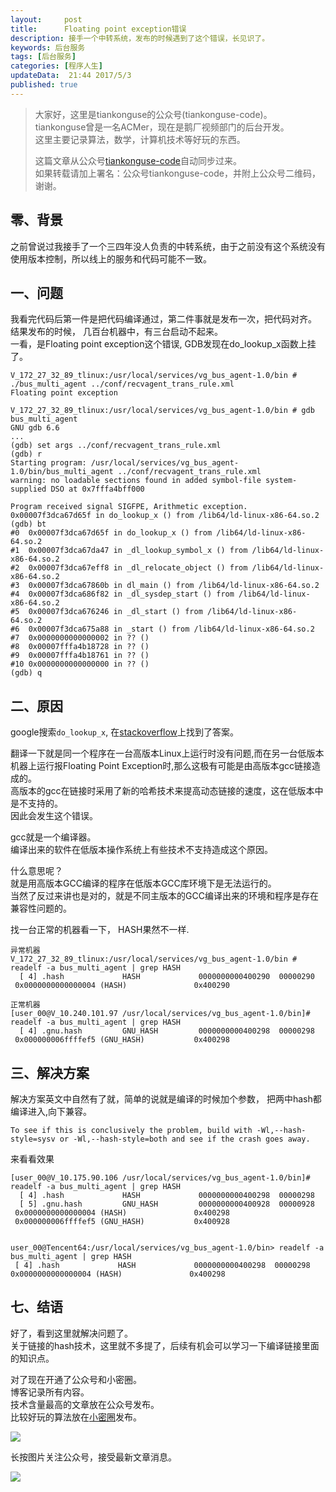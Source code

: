 ```yaml
---  
layout:     post  
title:      Floating point exception错误
description: 接手一个中转系统，发布的时候遇到了这个错误，长见识了。         
keywords: 后台服务  
tags: [后台服务]  
categories: [程序人生]  
updateData:  21:44 2017/5/3 
published: true  
---  
```

  
  
>   
> 大家好，这里是tiankonguse的公众号(tiankonguse-code)。    
> tiankonguse曾是一名ACMer，现在是鹅厂视频部门的后台开发。    
> 这里主要记录算法，数学，计算机技术等好玩的东西。   
>      
> 这篇文章从公众号[tiankonguse-code](http://mp.weixin.qq.com/s/kjuZuB6l80e49rP_cJEr_g)自动同步过来。    
> 如果转载请加上署名：公众号tiankonguse-code，并附上公众号二维码，谢谢。    
>    
  

## 零、背景

之前曾说过我接手了一个三四年没人负责的中转系统，由于之前没有这个系统没有使用版本控制，所以线上的服务和代码可能不一致。 



## 一、问题

 
我看完代码后第一件是把代码编译通过，第二件事就是发布一次，把代码对齐。  
结果发布的时候， 几百台机器中，有三台启动不起来。  
一看，是Floating point exception这个错误, GDB发现在do_lookup_x函数上挂了。  


```
V_172_27_32_89_tlinux:/usr/local/services/vg_bus_agent-1.0/bin # ./bus_multi_agent ../conf/recvagent_trans_rule.xml
Floating point exception

V_172_27_32_89_tlinux:/usr/local/services/vg_bus_agent-1.0/bin # gdb bus_multi_agent
GNU gdb 6.6
...
(gdb) set args ../conf/recvagent_trans_rule.xml
(gdb) r
Starting program: /usr/local/services/vg_bus_agent-1.0/bin/bus_multi_agent ../conf/recvagent_trans_rule.xml
warning: no loadable sections found in added symbol-file system-supplied DSO at 0x7fffa4bff000

Program received signal SIGFPE, Arithmetic exception.
0x00007f3dca67d65f in do_lookup_x () from /lib64/ld-linux-x86-64.so.2
(gdb) bt
#0  0x00007f3dca67d65f in do_lookup_x () from /lib64/ld-linux-x86-64.so.2
#1  0x00007f3dca67da47 in _dl_lookup_symbol_x () from /lib64/ld-linux-x86-64.so.2
#2  0x00007f3dca67eff8 in _dl_relocate_object () from /lib64/ld-linux-x86-64.so.2
#3  0x00007f3dca67860b in dl_main () from /lib64/ld-linux-x86-64.so.2
#4  0x00007f3dca686f82 in _dl_sysdep_start () from /lib64/ld-linux-x86-64.so.2
#5  0x00007f3dca676246 in _dl_start () from /lib64/ld-linux-x86-64.so.2
#6  0x00007f3dca675a88 in _start () from /lib64/ld-linux-x86-64.so.2
#7  0x0000000000000002 in ?? ()
#8  0x00007fffa4b18728 in ?? ()
#9  0x00007fffa4b18761 in ?? ()
#10 0x0000000000000000 in ?? ()
(gdb) q
```  


## 二、原因


google搜索`do_lookup_x`, 在[stackoverflow](http://stackoverflow.com/questions/12570374/floating-point-exception-sigfpe-on-int-main-return0)上找到了答案。  


翻译一下就是同一个程序在一台高版本Linux上运行时没有问题,而在另一台低版本机器上运行报Floating Point Exception时,那么这极有可能是由高版本gcc链接造成的。  
高版本的gcc在链接时采用了新的哈希技术来提高动态链接的速度，这在低版本中是不支持的。  
因此会发生这个错误。  


gcc就是一个编译器。  
编译出来的软件在低版本操作系统上有些技术不支持造成这个原因。  


什么意思呢？  
就是用高版本GCC编译的程序在低版本GCC库环境下是无法运行的。  
当然了反过来讲也是对的，就是不同主版本的GCC编译出来的环境和程序是存在兼容性问题的。  



找一台正常的机器看一下， HASH果然不一样.  

```
异常机器
V_172_27_32_89_tlinux:/usr/local/services/vg_bus_agent-1.0/bin # readelf -a bus_multi_agent | grep HASH    
  [ 4] .hash             HASH             0000000000400290  00000290
 0x0000000000000004 (HASH)               0x400290

正常机器
[user_00@V_10.240.101.97 /usr/local/services/vg_bus_agent-1.0/bin]# readelf -a bus_multi_agent | grep HASH
  [ 4] .gnu.hash         GNU_HASH         0000000000400298  00000298
 0x000000006ffffef5 (GNU_HASH)           0x400298

```


## 三、解决方案


解决方案英文中自然有了就，简单的说就是编译的时候加个参数， 把两中hash都编译进入,向下兼容。  

```
To see if this is conclusively the problem, build with -Wl,--hash-style=sysv or -Wl,--hash-style=both and see if the crash goes away.  
```



来看看效果  

```
[user_00@V_10.175.90.106 /usr/local/services/vg_bus_agent-1.0/bin]# readelf -a bus_multi_agent | grep HASH  
  [ 4] .hash             HASH             0000000000400298  00000298
  [ 5] .gnu.hash         GNU_HASH         0000000000400928  00000928
 0x0000000000000004 (HASH)               0x400298
 0x000000006ffffef5 (GNU_HASH)           0x400928
 

user_00@Tencent64:/usr/local/services/vg_bus_agent-1.0/bin> readelf -a bus_multi_agent | grep HASH    
 [ 4] .hash             HASH             0000000000400298  00000298
0x0000000000000004 (HASH)               0x400298
```



## 七、结语


好了，看到这里就解决问题了。  
关于链接的hash技术，这里就不多提了，后续有机会可以学习一下编译链接里面的知识点。    



对了现在开通了公众号和小密圈。  
博客记录所有内容。  
技术含量最高的文章放在公众号发布。  
比较好玩的算法放在[小密圈](https://wx.xiaomiquan.com/mweb/views/joingroup/join_group.html?group_id=281548515451&secret=r0krqw9fw0at24vxjxo1uo4k0h4lfe47&extra=d67ce0c25ec91252b3af846a10154c9e9d4cb50c763fee178acd68cd2c2e09ee)发布。  


![](https://res.tiankonguse.com/images/suanfa_xiaomiquan.jpg)  
  
  
长按图片关注公众号，接受最新文章消息。   
  
![](https://res.tiankonguse.com/images/weixin-50cm.jpg)  
  
  
  